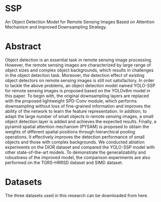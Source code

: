 # SSP
An Object Detection Model for Remote Sensing Images Based on Attention Mechanism and Improved Downsampling Strategy.
# Abstract
Object detection is an essential task in remote sensing image processing. However, the remote sensing images are characterized by large range of object sizes and complex object backgrounds, which results in challenges in the object detection task. Moreover, the detection effect of existing object detectors on remote sensing images is still not satisfactory. In order to tackle the above problems, an object detection model named YOLO-SSP for remote sensing images is proposed based on the YOLOv8m model in this paper. To begin with, the original downsampling layers are replaced with the proposed lightweight SPD-Conv module, which performs downsampling without loss of fine-grained information and improves the ability of the network to learn the feature representation. In addition, to adapt the large number of small objects in remote sensing images, a small object detection layer is added and achieves the expected results. Finally, a pyramid spatial attention mechanism (PYSAM) is proposed to obtain the weights of different spatial positions through hierarchical pooling operations. It effectively improves the detection performance of small objects and those with complex backgrounds. We conducted ablation experiments on the DIOR dataset and compared the YOLO-SSP model with other state-of-the-art models. To demonstrate the generalizability and robustness of the improved model, the comparison experiments are also performed on the TGRS-HRRSD dataset and SIMD dataset.
# Datasets
The three datasets used in this research can be downloaded from here.
